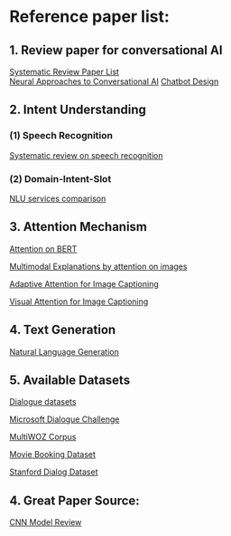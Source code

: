 # Reference paper list:

## 1. Review paper for conversational AI
[Systematic Review Paper List](https://github.com/sz128/Natural-language-understanding-papers/blob/master/domain-intent-slot.md) <br>
[Neural Approaches to Conversational AI](https://arxiv.org/pdf/1809.08267.pdf)
[Chatbot Design](https://thesai.org/Downloads/Volume6No7/Paper_12-Survey_on_Chatbot_Design_Techniques_in_Speech_Conversation_Systems.pdf)


## 2. Intent Understanding

### (1) Speech Recognition
[Systematic review on speech recognition](https://ieeexplore.ieee.org/stamp/stamp.jsp?tp=&arnumber=8632885) <br>

### (2) Domain-Intent-Slot
[NLU services comparison](https://www.aclweb.org/anthology/W17-5522.pdf)

## 3. Attention Mechanism
[Attention on BERT](https://drive.google.com/file/d/1e0WA8t0T0xvngTuMk01rbMeJySxynGE8/view)

[Multimodal Explanations by attention on images](http://openaccess.thecvf.com/content_cvpr_2018/papers/Park_Multimodal_Explanations_Justifying_CVPR_2018_paper.pdf)

[Adaptive Attention for Image Captioning](https://arxiv.org/pdf/1612.01887.pdf)

[Visual Attention for Image Captioning](https://arxiv.org/pdf/1502.03044.pdf)


## 4. Text Generation
[Natural Language Generation](https://pdfs.semanticscholar.org/728e/18fbf00f5a80e9a070db4f4416d66c7b28f4.pdf)

## 5. Available Datasets
[Dialogue datasets](https://github.com/AtmaHou/Task-Oriented-Dialogue-Dataset-Survey)

[Microsoft Dialogue Challenge](https://github.com/xiul-msr/e2e_dialog_challenge/tree/master/data)

[MultiWOZ Corpus](https://www.repository.cam.ac.uk/handle/1810/294507)

[Movie Booking Dataset](https://github.com/MiuLab/TC-Bot#data)

[Stanford Dialog Dataset](http://nlp.stanford.edu/projects/kvret/kvret_dataset_public.zip)


## 4. Great Paper Source:
[CNN Model Review](https://towardsdatascience.com/review-ssd-single-shot-detector-object-detection-851a94607d11)